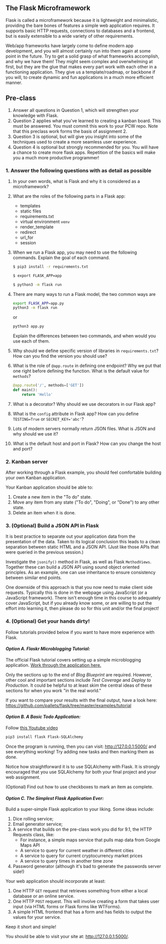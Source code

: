 ## The Flask Microframework

Flask is called a microframework because it is lightweight and minimalistic, providing the bare bones of features a simple web application requires. It supports basic HTTP requests, connections to databases and a frontend, but is easily extensible to a wide variety of other requirements.

Web/app frameworks have largely come to define modern app development, and you will almost certainly run into them again at some point in the future. Try to get a solid grasp of what frameworks accomplish, and why we have them! They might seem complex and overwhelming at first, but they are the glue that makes every part work with each other in a functioning application. They give us a template/roadmap, or backbone if you will, to create dynamic and fun applications in a much more efficient manner.

## Pre-class

1. Answer all questions in Question 1, which will strengthen your knowledge with Flask.
2. Question 2 applies what you've learned to creating a kanban board. This must
be answered. You must commit this work to your PCW repo.
Note that this preclass work forms the basis of assignment 2.
3. Question 3 is optional, but will give you insight into some of the techniques
used to create a more seamless user experience.
4. Question 4 is optional but strongly recommended for you. You will have a chance 
to create more flask apps. Repetition of the basics will make you a much more 
productive programmer!

### 1. Answer the following questions with as detail as possible
1. In your own words, what is Flask and why it is considered as a microframework?
2. What are the roles of the following parts in a Flask app: 
	- templates
	- static files
	- requirements.txt
	- virtual environment ```venv```
	- render_template
	- redirect
	- url_for
	- session
3. When we run a Flask app, you may need to use the following commands. Explain the goal of each command.
	```bash
	$ pip3 install -r requirements.txt
	```
	```bash
	$ export FLASK_APP=app
	```
	```bash
	$ python3 -m flask run
	```
4. There are many ways to run a Flask model, the two common ways are
	```bash
	export FLASK_APP=app.py
	python3 -m flask run
	```
	or
	```bash
	python3 app.py
	```
	Explain the differences between two commands, and when would you use each of them.

5. Why should we define specific version of libraries in `requirements.txt`? How can you find the version you should use?
6. What is the role of `@app.route` in defining one endpoint? Why we put that one right before defining the function. What is the default value for `methods`?
	```python
	@app.route('/', methods=['GET'])
	def main():
		return 'Hello'
	```
7. What is a decorator? Why should we use decorators in our Flask app?
8. What is the `config` attribute in Flask app? How can you define `TESTING=True` or `SECRET_KEY='abc'`?
9. Lots of modern servers normally return JSON files. What is JSON and why should we use it?
10. What is the default host and port in Flask? How can you change the host and port?

### 2. Kanban server

After working through a Flask example, you should feel comfortable building your own Kanban application.

Your Kanban application should be able to:

1. Create a new item in the "To do" state.
2. Move any item from any state ("To do", "Doing", or "Done") to any other state.
3. Delete an item when it is done.

### 3. (Optional) Build a JSON API in Flask

It is best practice to separate out your application data from the presentation
of the data.  Taken to its logical conclusion this leads to a clean separation
between static HTML and a JSON API.  (Just like those APIs that were queried
in the previous session.)  

Investigate the `jsonify()` method in Flask, as well as Flask `MethodViews`.
Together these can build a JSON API using sound object oriented principles.
As an example, one can use inheritance to ensure consistency between similar
end points.

One downside of this approach is that you now need to make client side requests.
Typically this is done in the webpage using JavaScript (or a JavaScript
framework).  There isn't enough time in this course to adequately cover
JavaScript, but if you already know some, or are willing to put the effort into
learning it, then please do so for this unit and/or the final project!

### 4. (Optional) Get your hands dirty!

Follow tutorials provided below if you want to have more experience with Flask.

#### _Option A. Flaskr Microblogging Tutorial:_

The official Flask tutorial covers setting up a simple microblogging
application. [Work through the application here.](https://flask.palletsprojects.com/en/2.2.x/tutorial/)

Only the sections up to the end of _Blog Blueprint_ are required.
However, other cool and important sections include _Test Coverage_ and _Deploy to Production_.
It could be helpful to at least skim the central ideas of these sections for when you work "in the real world."

If you want to compare your results with the final output, have a look here:
https://github.com/pallets/flask/tree/master/examples/tutorial


#### _Option B. A Basic Todo Application:_

Follow [this Youtube video](https://www.youtube.com/watch?v=4kD-GRF5VPs)

```bash
pip3 install flask Flask-SQLAlchemy
```

Once the program is running, then you can visit: http://127.0.0.1:5000/ and see
everything working!  Try adding new tasks and then marking them as done.

Notice how straightforward it is to use SQLAlchemy with Flask.  It is strongly
encouraged that you use SQLAlchemy for both your final project and your web
assignment.

(Optional) Find out how to use checkboxes to mark an item as complete.

#### _Option C. The Simplest Flask Application Ever:_

Build a super-simple Flask application to your liking. Some ideas include:

1. Dice rolling service;
2. Email generator service;
3. A service that builds on the pre-class work you did for 9.1, the HTTP Requests class, like:
	- For instance, a simple maps service that pulls map data from Google Maps API
	- A service to query for current weather in different cities
	- A service to query for current cryptocurrency market prices
	- A service to query times in another time zone
4. Password generator (although it's bad to generate the passwords server side!)

Your web application should incorporate at least:
1. One HTTP `GET` request that retrieves something from either a local database or an online service.
2. One HTTP `POST` request. This will involve creating a form that takes user input (via HTML forms or Flask forms like WTForms).
3. A simple HTML frontend that has a form and has fields to output the values for your service.

Keep it short and simple!

You should be able to visit your site at: http://127.0.0.1:5000/.
